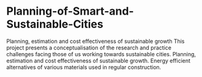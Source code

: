 # Planning-of-Smart-and-Sustainable-Cities
Planning, estimation and cost effectiveness of sustainable growth
This project presents a conceptualisation of the research and practice challenges facing those of us working towards sustainable cities. 
Planning, estimation and cost effectiveness of sustainable growth. 
Energy efficient alternatives of various materials used in regular construction.
